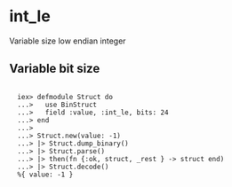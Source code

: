 # int_le

Variable size low endian integer

## Variable bit size

```

  iex> defmodule Struct do
  ...>   use BinStruct
  ...>   field :value, :int_le, bits: 24
  ...> end
  ...>
  ...> Struct.new(value: -1)
  ...> |> Struct.dump_binary()
  ...> |> Struct.parse()
  ...> |> then(fn {:ok, struct, _rest } -> struct end)
  ...> |> Struct.decode()
  %{ value: -1 }

```
